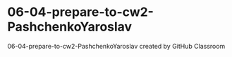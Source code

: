 # 06-04-prepare-to-cw2-PashchenkoYaroslav
06-04-prepare-to-cw2-PashchenkoYaroslav created by GitHub Classroom
